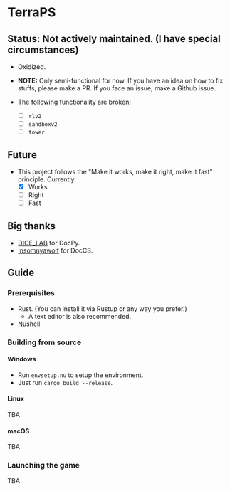 # TerraPS

## Status: Not actively maintained. (I have special circumstances)

- Oxidized.
- __NOTE:__ Only semi-functional for now. If you have an idea on how to fix stuffs, please make a PR. If you face an issue, make a Github issue.

- The following functionality are broken:
    - [ ] `rlv2`
    - [ ] `sandboxv2`
    - [ ] `tower`

## Future

- This project follows the "Make it works, make it right, make it fast" principle. Currently:
    - [x] Works
    - [ ] Right
    - [ ] Fast

## Big thanks

- [DICE_LAB](https://github.com/DICE-LAB-SYX) for DocPy.
- [Insomnyawolf](https://github.com/insomnyawolf/) for DocCS.

## Guide

### Prerequisites

- Rust. (You can install it via Rustup or any way you prefer.)
    - A text editor is also recommended.
- Nushell.

### Building from source

#### Windows

- Run `envsetup.nu` to setup the environment.
- Just run `cargo build --release`.

#### Linux

TBA

#### macOS

TBA

### Launching the game

TBA
